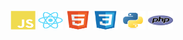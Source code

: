 <!--- [![MatheusZüge GitHub stats](https://github-readme-stats.vercel.app/api?username=matheuszuge)](https://github.com/matheuszuge/github-readme-stats) ---->

<div style="display: inline_block"><br>
  <img align="center" alt="zuge-Js" height="30" width="40" src="https://raw.githubusercontent.com/devicons/devicon/master/icons/javascript/javascript-plain.svg">
  <img align="center" alt="zuge-React" height="30" width="40" src="https://raw.githubusercontent.com/devicons/devicon/master/icons/react/react-original.svg">
  <img align="center" alt="zuge-HTML" height="30" width="40" src="https://raw.githubusercontent.com/devicons/devicon/master/icons/html5/html5-original.svg">
  <img align="center" alt="zuge-CSS" height="30" width="40" src="https://raw.githubusercontent.com/devicons/devicon/master/icons/css3/css3-original.svg">
  <img align="center" alt="zuge-Python" height="30" width="40" src="https://raw.githubusercontent.com/devicons/devicon/master/icons/python/python-original.svg">
  <img align="center" alt="zuge-php" height="30" width="40" src="https://raw.githubusercontent.com/devicons/devicon/master/icons/php/php-original.svg">
</div>
  
